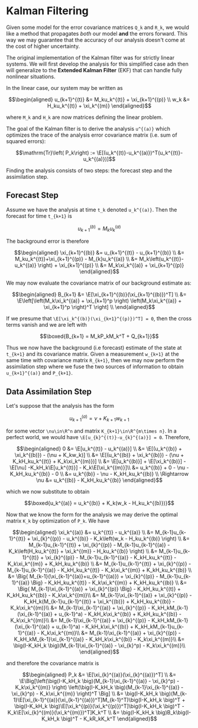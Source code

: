 # Kalman Filtering 
Given some model for the error covariance matrices ``Q_k`` and ``R_k``, we would like a method that propagates *both* our model **and** the errors forward. This way we may guarantee that the accuracy of our analysis doesn't come at the cost of higher uncertainty. 

The original implementation of the Kalman filter was for strictly linear systems. We will first develop the analysis for this simplified case adn then will generalize to the **Extended Kalman Filter** (EKF) that can handle fully nonlinear situations.

In the linear case, our system may be written as 
```math
\begin{aligned}
    u_{k+1}^{(t)} &= M_ku_k^{(t)} + \xi_{k+1}^{(p)} \\ 
    w_k &= H_ku_k^{(t)} + \xi_k^{(m)}
\end{aligned}
```
where ``M_k`` and ``H_k`` are now matrices defining the linear problem. 

The goal of the Kalman filter is to derive the analysis ``u^{(a)}`` which optimizes the trace of the analysis error covariance matrix (i.e. sum of squared errors): 
```math
\mathrm{Tr}\left( P_k\right) := \E[(u_k^{(t)}-u_k^{(a)})^T(u_k^{(t)}-u_k^{(a)})]
```
Finding the analysis consists of two steps: the forecast step and the assimilation step.


## Forecast Step
Assume we have the analysis at time ``t_k`` denoted ``u_k^{(a)}``. Then the forecast for time ``t_{k+1}`` is
```math
    u_{k+1}^{(b)} = M_ku_k^{(a)}
```
The background error is therefore 
```math
\begin{aligned}
    \xi_{k+1}^{(b)} &= u_{k+1}^{(t)} - u_{k+1}^{(b)} \\ 
    &= M_ku_k^{(t)}+\xi_{k+1}^{(p)} - M_{k}u_k^{(a)} \\ 
    &= M_k\left(u_k^{(t)}-u_k^{(a)} \right) + \xi_{k+1}^{(p)} \\ 
    &= M_k\xi_k^{(a)} + \xi_{k+1}^{(p)}
\end{aligned}
```
We may now evaluate the covariance matrix of our background estimate as: 
```math
\begin{aligned}
    B_{k+1} &= \E[\xi_{k+1}^{(b)}(\xi_{k+1}^{(b)})^T] \\ 
    &= \E\left[\left(M_k\xi_k^{(a)} + \xi_{k+1}^p \right) \left(M_k\xi_k^{(a)} + \xi_{k+1}^p \right)^T \right] \\ 
\end{aligned}
```
If we presume that ``\E[\xi_k^{(b)}(\xi_{k+1}^{(p)})^T] = 0``, then the cross terms vanish and we are left with 
```math
\boxed{B_{k+1} = M_kP_kM_k^T + Q_{k+1}}
```

Thus we now have the background (i.e forecast) estimate of the state at ``t_{k+1}`` and its covariance matrix. Given a measurement ``w_{k+1}`` at the same time with covariance matrix ``R_{k+1}``, then we may now perform the assimilation step where we fuse the two sources of information to obtain ``u_{k+1}^{(a)}`` and ``P_{k+1}``.

## Data Assimilation Step
Let's suppose that the analysis has the form 
```math
u_{k+1}^{(a)} = \nu + K_{k+1}w_{k+1}
```
for some vector ``\nu\in\R^n`` and matrix ``K_{k+1}\in\R^{m\times n}``. In a perfect world, we would have ``\E[u_{k}^{(t)}-u_{k}^{(a)}] = 0``. Therefore, 
```math
\begin{aligned}
    0 &= \E[u_k^{(t)} - u_k^{(a)}] \\ 
    &= \E[(u_k^{(b)} + \xi_k^{(b)}) - (\nu + K_kw_k)] \\ 
    &= \E[(u_k^{(b)} + \xi_k^{(b)}) - (\nu + K_kH_ku_k^{(t)} + K_k\xi_k^{(m)})] \\ 
    &= \E[u_k^{(b)}] + \E[\xi_k^{(b)}] - \E[\nu] -K_kH_k\E[u_k^{(t)}] - K_k\E[\xi_k^{(m)}]\\
    &= u_k^{(b)} + 0 - \nu - K_kH_ku_k^{(b)} - 0 \\ 
    &= u_k^{(b)} - \nu - K_kH_ku_k^{(b)} \\ 
    \Rightarrow \nu &= u_k^{(b)} - K_kH_ku_k^{(b)}
\end{aligned}
```
which we now substitute to obtain 
```math
\boxed{u_k^{(a)} = u_k^{(b)} + K_k(w_k - H_ku_k^{(b)})}
```

Now that we know the form for the analysis we may derive the optimal matrix `K_k` by optimization of `P_k`. We have
```math
\begin{aligned}
    \xi_k^{(a)} &= u_k^{(t)} - u_k^{(a)} \\ 
                &= M_{k-1}u_{k-1}^{(t)} + \xi_{k}^{(p)} - u_k^{(b)} - K_k\left(w_k - H_ku_k^{(b)} \right) \\ 
                &= M_{k-1}u_{k-1}^{(t)} + \xi_{k}^{(p)} - M_{k-1}u_{k-1}^{(a)} - K_k\left(H_ku_k^{(t)} + \xi_k^{(m)} - H_ku_k^{(b)} \right) \\ 
                &= M_{k-1}u_{k-1}^{(t)} + \xi_{k}^{(p)} - M_{k-1}u_{k-1}^{(a)} - K_kH_ku_k^{(t)} - K_k\xi_k^{(m)} + K_kH_ku_k^{(b)} \\ 
                &= M_{k-1}u_{k-1}^{(t)} + \xi_{k}^{(p)} - M_{k-1}u_{k-1}^{(a)} - K_kH_ku_k^{(t)} - K_k\xi_k^{(m)} + K_kH_ku_k^{(b)} \\ 
                &= \Big{ M_{k-1}(\xi_{k-1}^{(a)}+u_{k-1}^{(a)}) + \xi_{k}^{(p)} - M_{k-1}u_{k-1}^{(a)} \Big} - K_kH_ku_k^{(t)} - K_k\xi_k^{(m)} + K_kH_ku_k^{(b)} \\ 
                &= \Big{ M_{k-1}\xi_{k-1}^{(a)} + \xi_{k}^{(p)} \Big} - K_kH_ku_k^{(t)} + K_kH_ku_k^{(b)} - K_k\xi_k^{(m)}\\ 
                &= M_{k-1}\xi_{k-1}^{(a)} + \xi_{k}^{(p)} - K_kH_k(M_{k-1}u_{k-1}^{(t)} + \xi_k^{(b)}) + K_kH_ku_k^{(b)} - K_k\xi_k^{(m)}\\ 
                &= M_{k-1}\xi_{k-1}^{(a)} + \xi_{k}^{(p)} - K_kH_kM_{k-1}(\xi_{k-1}^{(a)} + u_{k-1}^a) - K_kH_k\xi_k^{(b)} + K_kH_ku_k^{(b)} - K_k\xi_k^{(m)}\\ 
                &= M_{k-1}\xi_{k-1}^{(a)} + \xi_{k}^{(p)} - K_kH_kM_{k-1}(\xi_{k-1}^{(a)} + u_{k-1}^a) - K_kH_k\xi_k^{(b)} + K_kH_kM_{k-1}u_{k-1}^{(a)} - K_k\xi_k^{(m)}\\ 
                &= M_{k-1}\xi_{k-1}^{(a)} + \xi_{k}^{(p)} - K_kH_kM_{k-1}\xi_{k-1}^{(a)} - K_kH_k\xi_k^{(b)} - K_k\xi_k^{(m)}\\ 
                &= \big(I-K_kH_k \big)(M_{k-1}\xi_{k-1}^{(a)} - \xi_{k}^p) - K_k\xi_k^{(m)}\\
\end{aligned}
```
and therefore the covariance matrix is 
```math
\begin{aligned}
    P_k &= \E[\xi_{k}^{(a)}(\xi_{k}^{(a)})^T] \\ 
        &= \E\Big[\left(\big(I-K_kH_k \big)(M_{k-1}\xi_{k-1}^{(a)} - \xi_{k}^p) - K_k\xi_k^{(m)} \right) \left(\big(I-K_kH_k \big)(M_{k-1}\xi_{k-1}^{(a)} - \xi_{k}^p) - K_k\xi_k^{(m)} \right)^T \Big] \\ 
        &= \big(I-K_kH_k \big)(M_{k-1}\E[\xi_{k-1}^{(a)}(\xi_{k-1}^{(a)})^T]M_{k-1}^T)\big(I-K_kH_k \big)^T + \big(I-K_kH_k \big)\E[\xi_k^{(p)}(\xi_k^{(p)})^T]\big(I-K_kH_k \big)^T - K_k\E[\xi_{k}^{(m)}(\xi_k^{(m)})^T]K_k^T \\ 
        &= \big(I-K_kH_k \big)B_k\big(I-K_kH_k \big)^T - K_kR_kK_k^T
\end{aligned}
```
